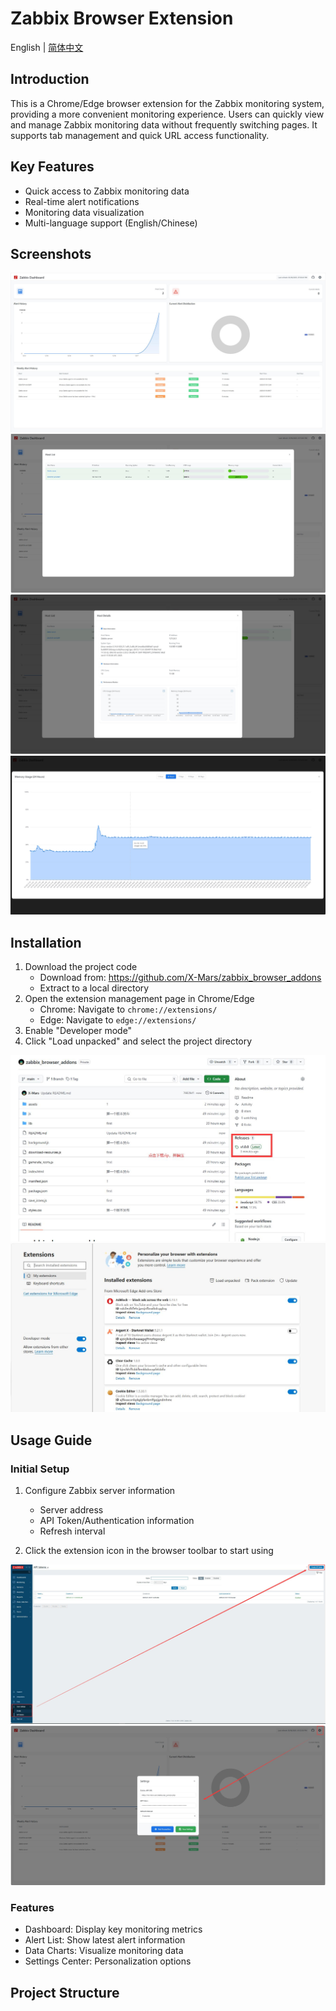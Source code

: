 # Zabbix Browser Extension

English | [简体中文](README.md)

## Introduction
This is a Chrome/Edge browser extension for the Zabbix monitoring system, providing a more convenient monitoring experience. Users can quickly view and manage Zabbix monitoring data without frequently switching pages. It supports tab management and quick URL access functionality.

## Key Features
- Quick access to Zabbix monitoring data
- Real-time alert notifications
- Monitoring data visualization
- Multi-language support (English/Chinese)

## Screenshots
![image](./assets/1_en.jpg)
![image](./assets/2_en.jpg)
![image](./assets/3_en.jpg)
![image](./assets/4_en.jpg)

## Installation
1. Download the project code
   - Download from: https://github.com/X-Mars/zabbix_browser_addons
   - Extract to a local directory
2. Open the extension management page in Chrome/Edge
   - Chrome: Navigate to `chrome://extensions/`
   - Edge: Navigate to `edge://extensions/`
3. Enable "Developer mode"
4. Click "Load unpacked" and select the project directory

![image](./assets/6.jpg)
![image](./assets/7_en.jpg)

## Usage Guide
### Initial Setup
1. Configure Zabbix server information
   - Server address
   - API Token/Authentication information
   - Refresh interval

2. Click the extension icon in the browser toolbar to start using

![image](./assets/8_en.jpg)
![image](./assets/9_en.jpg)

### Features
- Dashboard: Display key monitoring metrics
- Alert List: Show latest alert information
- Data Charts: Visualize monitoring data
- Settings Center: Personalization options

## Project Structure 